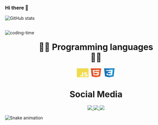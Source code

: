 ### Hi there 👋

![GitHub stats](https://github-readme-stats.vercel.app/api?username=devlapa&theme=algolia&show_icons=true)

<div  align="center"> 
  <div style="display: inline_block"><br>
    <img align="left" height="250" alt="coding-time" src="code.gif">
    <h1 align="center">👨‍💻 Programming languages 👨‍💻</h1>
    <img align="center" height="30" width="40" alt="js-icon"  src="https://raw.githubusercontent.com/devicons/devicon/master/icons/javascript/javascript-plain.svg">
    <img align="center" height="30" width="40" alt="html-icon" src="https://raw.githubusercontent.com/devicons/devicon/master/icons/html5/html5-original.svg">
    <img align="center" height="30" width="40" alt="css-icon" src="https://raw.githubusercontent.com/devicons/devicon/master/icons/css3/css3-original.svg">
   </div>
    
  
  <h1 align="center">Social Media</h1>
    <a href = "mailto: contato.guilhermelapa@gmail.com">
      <img width="30" src="gmail.svg">
    </a>
    <a href = "https://www.linkedin.com/in/guilherme-lapa-292bb82b3/">
      <img width="25" src="linkedin.svg">
    </a>
    <a href = "https://www.instagram.com/guiga.lapa/">
      <img width="25" src="instagram.png">
    </a>
</div>

![Snake animation](https://github.com/LuigiGF/LuigiGF/blob/output/github-contribution-grid-snake.svg)
